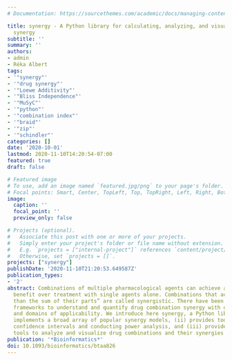 ```yaml
---
# Documentation: https://sourcethemes.com/academic/docs/managing-content/

title: synergy - A Python library for calculating, analyzing, and visualizing drug combination
  synergy
subtitle: ''
summary: ''
authors:
- admin
- Réka Albert
tags:
- '"synergy"'
- '"drug synergy"'
- '"Loewe Additivity"'
- '"Bliss Independence"'
- '"MuSyC"'
- '"python"'
- '"combination index"'
- '"braid"'
- '"zip"'
- '"schindler"'
categories: []
date: '2020-10-01'
lastmod: 2020-11-10T14:20:54-07:00
featured: true
draft: false

# Featured image
# To use, add an image named `featured.jpg/png` to your page's folder.
# Focal points: Smart, Center, TopLeft, Top, TopRight, Left, Right, BottomLeft, Bottom, BottomRight.
image:
  caption: ''
  focal_point: ''
  preview_only: false

# Projects (optional).
#   Associate this post with one or more of your projects.
#   Simply enter your project's folder or file name without extension.
#   E.g. `projects = ["internal-project"]` references `content/project/deep-learning/index.md`.
#   Otherwise, set `projects = []`.
projects: ["synergy"]
publishDate: '2020-11-10T21:20:53.649587Z'
publication_types:
- '2'
abstract: Combinations of multiple pharmacological agents can achieve a substantial
  benefit over treatment with single agents alone. Combinations that achieve “more
  than the sum of their parts” are called synergistic. There have been many proposed
  frameworks to understand and quantify drug combination synergy with different assumptions
  and domains of applicability. We introduce here synergy, a Python library that (i)
  implements a broad array of popular synergy models, (ii) provides tools for evaluating
  confidence intervals and conducting power analysis, and (iii) provides standardized
  tools to analyze and visualize drug combinations and their synergies and antagonisms.
publication: '*Bioinformatics*'
doi: 10.1093/bioinformatics/btaa826
---
```

